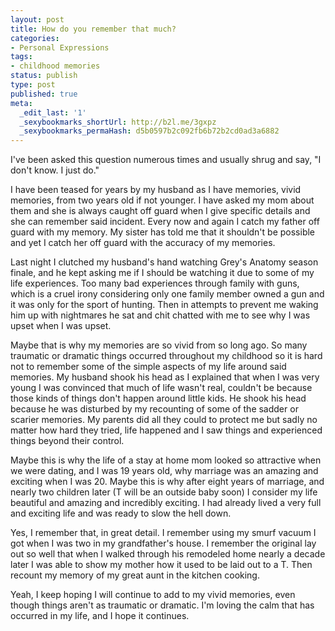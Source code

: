 ```yaml
---
layout: post
title: How do you remember that much?
categories:
- Personal Expressions
tags:
- childhood memories
status: publish
type: post
published: true
meta:
  _edit_last: '1'
  _sexybookmarks_shortUrl: http://b2l.me/3gxpz
  _sexybookmarks_permaHash: d5b0597b2c092fb6b72b2cd0ad3a6882
---
```

I've been asked this question numerous times and usually shrug and say, "I don't know.  I just do."  

I have been teased for years by my husband as I have memories, vivid memories, from two years old if not younger.  I have asked my mom about them and she is always caught off guard when I give specific details and she can remember said incident.  Every now and again I catch my father off guard with my memory.  My sister has told me that it shouldn't be possible and yet I catch her off guard with the accuracy of my memories.  

Last night I clutched my husband's hand watching Grey's Anatomy season finale, and he kept asking me if I should be watching it due to some of my life experiences.  Too many bad experiences through family with guns, which is a cruel irony considering only one family member owned a gun and it was only for the sport of hunting.  Then in attempts to prevent me waking him up with nightmares he sat and chit chatted with me to see why I was upset when I was upset.

Maybe that is why my memories are so vivid from so long ago.  So many traumatic or dramatic things occurred throughout my childhood so it is hard not to remember some of the simple aspects of my life around said memories.   My husband shook his head as I explained that when I was very young I was convinced that much of life wasn't real, couldn't be because those kinds of things don't happen around little kids.  He shook his head because he was disturbed by my recounting of some of the sadder or scarier memories.  My parents did all they could to protect me but sadly no matter how hard they tried, life happened and I saw things and experienced things beyond their control.  

Maybe this is why the life of a stay at home mom looked so attractive when we were dating, and I was 19 years old, why marriage was an amazing and exciting when I was 20.  Maybe this is why after eight years of marriage, and nearly two children later (T will be an outside baby soon) I consider my life beautiful and amazing and incredibly exciting.  I had already lived a very full and exciting life and was ready to slow the hell down.

Yes, I remember that, in great detail.  I remember using my smurf vacuum I got when I was two in my grandfather's house.  I remember the original lay out so well that when I walked through his remodeled home nearly a decade later I was able to show my mother how it used to be laid out to a T.  Then recount my memory of my great aunt in the kitchen cooking.  

Yeah, I keep hoping I will continue to add to my vivid memories, even though things  aren't as traumatic or dramatic.  I'm loving the calm that has occurred in my life, and I hope it continues.
